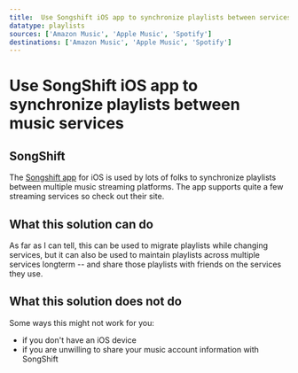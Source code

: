 ```yaml
---
title:  Use Songshift iOS app to synchronize playlists between services
datatype: playlists
sources: ['Amazon Music', 'Apple Music', 'Spotify']
destinations: ['Amazon Music', 'Apple Music', 'Spotify']
---
```


# Use SongShift iOS app to synchronize playlists between music services

## SongShift

The [Songshift app](https://songshift.com/) for iOS is used by lots of folks to synchronize
playlists between multiple music streaming platforms.  The app supports quite a few streaming services
so check out their site.

## What this solution can do

As far as I can tell, this can be used to migrate playlists while changing services, but it can also
be used to maintain playlists across multiple services longterm -- and share those playlists with friends
on the services they use.

## What this solution does not do

Some ways this might not work for you:
* if you don't have an iOS device
* if you are unwilling to share your music account information with SongShift
